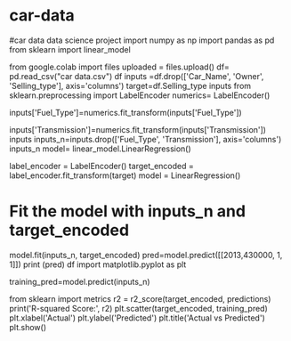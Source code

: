 # car-data
#car data data science project 
import numpy as np
import pandas as pd
from sklearn import linear_model




from google.colab import files
uploaded = files.upload()
df= pd.read_csv("car data.csv")
df
inputs =df.drop(['Car_Name', 'Owner', 'Selling_type'], axis='columns')
target=df.Selling_type
inputs
from sklearn.preprocessing import LabelEncoder
numerics= LabelEncoder()

inputs['Fuel_Type']=numerics.fit_transform(inputs['Fuel_Type'])

inputs['Transmission']=numerics.fit_transform(inputs['Transmission'])
inputs
inputs_n=inputs.drop(['Fuel_Type', 'Transmission'], axis='columns')
inputs_n
model= linear_model.LinearRegression()

label_encoder = LabelEncoder()
target_encoded = label_encoder.fit_transform(target)
model = LinearRegression()

# Fit the model with inputs_n and target_encoded
model.fit(inputs_n, target_encoded)
pred=model.predict([[2013,430000, 1, 1]])
print (pred)
df
import matplotlib.pyplot as plt

training_pred=model.predict(inputs_n)

from sklearn import metrics
r2 = r2_score(target_encoded, predictions)
print('R-squared Score:', r2)
plt.scatter(target_encoded, training_pred)
plt.xlabel('Actual')
plt.ylabel('Predicted')
plt.title('Actual vs Predicted')
plt.show()

